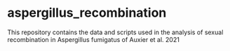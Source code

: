 # aspergillus_recombination
This repository contains the data and scripts used in the analysis of sexual recombination in Aspergillus fumigatus of  Auxier et al. 2021
